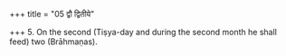 +++
title = "05 द्वौ द्वितीये"

+++
5. On the second (Tiṣya-day and during the second month he shall feed) two (Brāhmaṇas).
